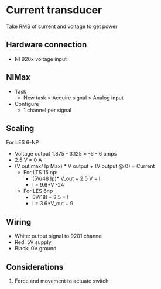 # Current transducer
Take RMS of current and voltage to get power

## Hardware connection
- NI 920x voltage input

## NIMax
- Task
    - New task > Acquire signal > Analog input
- Configure
    - 1 channel per signal

## Scaling
For LES 6-NP
- Voltage output 1.875 - 3.125 = -6 - 6 amps
- 2.5 V = 0 A
- (V out max/ Ip Max) * V output + (V output @ 0) = Current
    - For LTS 15 np:
        - (5V/48 Ip)* V_out + 2.5 V = I
        - I = 9.6*V -24
    - For LES 6np
        - 5V/18I + 2.5 = I
        - I = 3.6*V_out + 9

## Wiring
- White: output signal to 9201 channel 
- Red: 5V supply
- Black: 0V ground

## Considerations
1. Force and movement to actuate switch